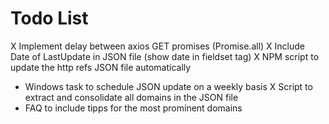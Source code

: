# Todo List
X Implement delay between axios GET promises (Promise.all)
X Include Date of LastUpdate in JSON file (show date in fieldset tag)
X NPM script to update the http refs JSON file automatically
- Windows task to schedule JSON update on a weekly basis
X Script to extract and consolidate all domains in the JSON file
- FAQ to include tipps for the most prominent domains